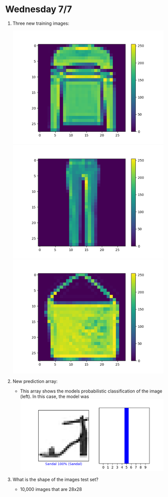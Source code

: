 # Wednesday 7/7

1. Three new training images:
   
   ![img.png](img.png)
   ![img_1.png](img_1.png)
   ![img_2.png](img_2.png)
   
2. New prediction array:
    * This array shows the models probabilistic classification of the image (left). In this case, the model was 
   ![img_3.png](img_3.png)
      
3. What is the shape of the images test set?
    * 10,000 images that are 28x28